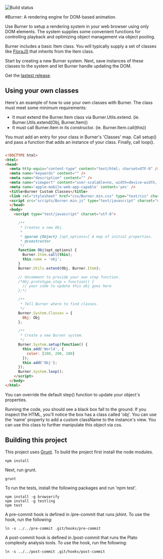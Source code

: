 ![Build status](https://travis-ci.org/vinceallenvince/Burner.svg?branch=master)

#Burner: A rendering engine for DOM-based animation.

Use Burner to setup a rendering system in your web browser using only DOM elements. The system supplies some convenient functions for controlling playback and optimizing object management via object pooling.

Burner includes a basic Item class. You will typically supply a set of classes like <a href='http://github.com/foldi/FloraJS'>FloraJS</a> that inherits from the Item class.

Start by creating a new Burner system. Next, save instances of these classes to the system and let Burner handle updating the DOM.

Get the [lastest release](https://github.com/vinceallenvince/Burner/releases).

## Using your own classes

Here's an example of how to use your own classes with Burner. The class must meet some minimum requirements:

* It must extend the Burner.Item class via Burner.Utils.extend. (ie. Burner.Utils.extend(Obj, Burner.Item))
* It must call Burner.Item in its constructor. (ie. Burner.Item.call(this))

You must add an entry for your class in Burner's 'Classes' map. Call setup() and pass a function that adds an instance of your class. Finally, call loop().

```html

<!DOCTYPE html>
<html>
<head>
  <meta http-equiv="content-type" content="text/html; charset=UTF-8" />
  <meta name="keywords" content="" />
  <meta name="description" content="" />
  <meta name="viewport" content="user-scalable=no, width=device-width, initial-scale=1.0, maximum-scale=1.0" />
  <meta name='apple-mobile-web-app-capable' content='yes' />
  <title>Burner Custom Classes</title>
  <link rel="stylesheet" href="css/Burner.min.css" type="text/css" charset="utf-8" />
  <script src="scripts/Burner.min.js" type="text/javascript" charset="utf-8"></script>
  </head>
  <body>
    <script type="text/javascript" charset="utf-8">

      /**
       * Creates a new Obj.
       *
       * @param {Object} [opt_options=] A map of initial properties.
       * @constructor
       */
      function Obj(opt_options) {
        Burner.Item.call(this);
        this.name = 'obj';
      }
      Burner.Utils.extend(Obj, Burner.Item);

      // Uncomment to provide your own step function.
      /*Obj.prototype.step = function() {
        // your code to update this obj goes here
      };*/

      /**
       * Tell Burner where to find classes.
       */
      Burner.System.Classes = {
        Obj: Obj
      };

      /**
       * Create a new Burner system.
       */
      Burner.System.setup(function() {
        this.add('World', {
          color: [200, 200, 200]
        });
        this.add('Obj');
      });
      Burner.System.loop();
    </script>
  </body>
</html>

```

You can override the default step() function to update your object's properties.

Running the code, you should see a black box fall to the ground. If you inspect the HTML, you'll notice the box has a class called 'obj'. You can use the 'name' property to add a custom className to the instance's view. You can use this class to further manipulate this object via css.

Building this project
------

This project uses [Grunt](http://gruntjs.com). To build the project first install the node modules.

```
npm install
```

Next, run grunt.

```
grunt
```

To run the tests, install the following packages and run 'npm test'.

```
npm install -g browserify
npm install -g testling
npm test
```

A pre-commit hook is defined in /pre-commit that runs jshint. To use the hook, run the following:

```
ln -s ../../pre-commit .git/hooks/pre-commit
```

A post-commit hook is defined in /post-commit that runs the Plato complexity analysis tools. To use the hook, run the following:

```
ln -s ../../post-commit .git/hooks/post-commit
```

